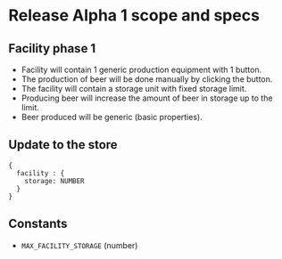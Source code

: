 # Release Alpha 1 scope and specs

## Facility phase 1

* Facility will contain 1 generic production equipment with 1 button.
* The production of beer will be done manually by clicking the button.
* The facility will contain a storage unit with fixed storage limit.
* Producing beer will increase the amount of beer in storage up to the limit.
* Beer produced will be generic (basic properties).

## Update to the store

```
{
  facility : {
    storage: NUMBER
  }
}
```

## Constants

* `MAX_FACILITY_STORAGE` (number)
